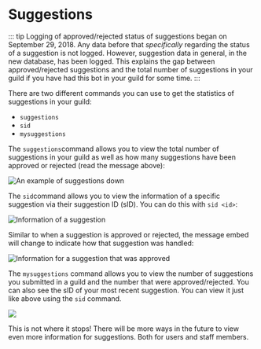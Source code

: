 # Suggestions

::: tip
Logging of approved/rejected status of suggestions began on September 29, 2018. Any data before that *specifically* regarding the status of a suggestion is not logged. However, suggestion data in general, in the new database, has been logged. This explains the gap between approved/rejected suggestions and the total number of suggestions in your guild if you have had this bot in your guild for some time.
:::

There are two different commands you can use to get the statistics of suggestions in your guild:

* `suggestions`
* `sid`
* `mysuggestions`

The `suggestions`command allows you to view the total number of suggestions in your guild as well as how many suggestions have been approved or rejected \(read the message above\):

![An example of suggestions down](/images/3wbt3zc.png)

The `sid`command allows you to view the information of a specific suggestion via their suggestion ID \(sID\). You can do this with `sid <id>`:

![Information of a suggestion](/images/pscp8sa.png)

Similar to when a suggestion is approved or rejected, the message embed will change to indicate how that suggestion was handled:

![Information for a suggestion that was approved](/images/wdzwiq4.png)

The `mysuggestions` command allows you to view the number of suggestions you submitted in a guild and the number that were approved/rejected. You can also see the sID of your most recent suggestion. You can view it just like above using the `sid` command.

![](/images/a63nbve.png)

This is not where it stops! There will be more ways in the future to view even more information for suggestions. Both for users and staff members.